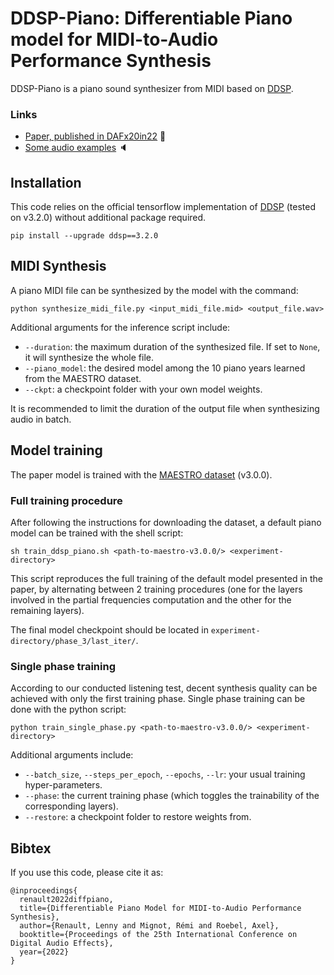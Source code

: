 # DDSP-Piano: Differentiable Piano model for MIDI-to-Audio Performance Synthesis
DDSP-Piano is a piano sound synthesizer from MIDI based on [DDSP](https://github.com/magenta/ddsp).

### Links
- [Paper, published in DAFx20in22](https://dafx2020.mdw.ac.at/proceedings/papers/DAFx20in22_paper_48.pdf) 📄
- [Some audio examples](http://recherche.ircam.fr/anasyn/renault/DAFx22) 🔈

## Installation
This code relies on the official tensorflow implementation of [DDSP](https://github.com/magenta/ddsp) (tested on v3.2.0) without additional package required.
```
pip install --upgrade ddsp==3.2.0
```

## MIDI Synthesis
A piano MIDI file can be synthesized by the model with the command:
```
python synthesize_midi_file.py <input_midi_file.mid> <output_file.wav>
```
Additional arguments for the inference script include:
- `--duration`: the maximum duration of the synthesized file. If set to `None`, it will synthesize the whole file.
- `--piano_model`: the desired model among the 10 piano years learned from the MAESTRO dataset.
- `--ckpt`: a checkpoint folder with your own model weights.

It is recommended to limit the duration of the output file when synthesizing audio in batch.

## Model training
The paper model is trained with the [MAESTRO dataset](https://magenta.tensorflow.org/datasets/maestro#v300) (v3.0.0).

### Full training procedure

After following the instructions for downloading the dataset, a default piano model can be trained with the shell script:
```
sh train_ddsp_piano.sh <path-to-maestro-v3.0.0/> <experiment-directory>
```
This script reproduces the full training of the default model presented in the paper, by alternating between 2 training procedures (one for the layers involved in the partial frequencies computation and the other for the remaining layers).

The final model checkpoint should be located in `experiment-directory/phase_3/last_iter/`.


### Single phase training
According to our conducted listening test, decent synthesis quality can be achieved with only the first training phase.
Single phase training can be done with the python script:
```
python train_single_phase.py <path-to-maestro-v3.0.0/> <experiment-directory>
```
Additional arguments include:
- `--batch_size`, `--steps_per_epoch`, `--epochs`, `--lr`: your usual training hyper-parameters.
- `--phase`: the current training phase (which toggles the trainability of the corresponding layers).
- `--restore`: a checkpoint folder to restore weights from.

## Bibtex
If you use this code, please cite it as:
```
@inproceedings{
  renault2022diffpiano,
  title={Differentiable Piano Model for MIDI-to-Audio Performance Synthesis},
  author={Renault, Lenny and Mignot, Rémi and Roebel, Axel},
  booktitle={Proceedings of the 25th International Conference on Digital Audio Effects},
  year={2022}
}
```
